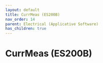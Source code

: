```yaml
---
layout: default
title: CurrMeas (ES200B)
nav_order: 14
parent: Electrical (Applicative Software)
has_children: true
---
```

# CurrMeas (ES200B)
